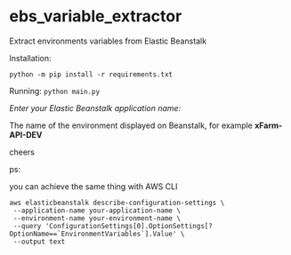 # ebs_variable_extractor
Extract environments variables from Elastic Beanstalk

Installation:

`python -m pip install -r requirements.txt`

Running:
`python main.py`

_Enter your Elastic Beanstalk application name:_

The name of the environment displayed on Beanstalk, for example **xFarm-API-DEV**

cheers


ps:

you can achieve the same thing with AWS CLI

```
aws elasticbeanstalk describe-configuration-settings \
 --application-name your-application-name \
 --environment-name your-environment-name \
 --query 'ConfigurationSettings[0].OptionSettings[?OptionName==`EnvironmentVariables`].Value' \
 --output text
```
